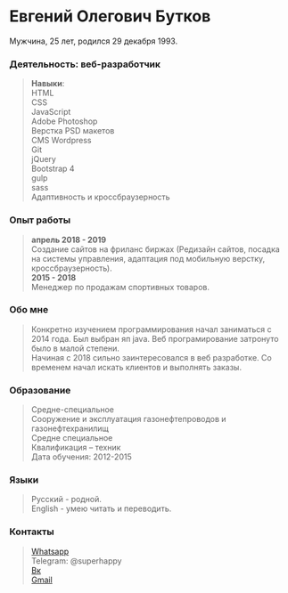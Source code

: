 # Евгений Олегович Бутков
Мужчина, 25 лет, родился 29 декабря 1993.  

### Деятельность: веб-разработчик
>**Навыки**:  
>HTML    
>CSS  
>JavaScript  
>Adobe Photoshop  
>Верстка PSD макетов  
>CMS Wordpress  
>Git  
>jQuery  
>Bootstrap 4  
>gulp   
>sass  
>Адаптивность и кроссбраузерность  

### Опыт работы
>**апрель 2018 - 2019**  
> Создание сайтов на фриланс биржах (Редизайн сайтов, посадка на системы управления, адаптация под мобильную верстку, кроссбраузерность).  
>**2015 - 2018**  
> Менеджер по продажам спортивных товаров.

### Обо мне
> Конкретно изучением программирования начал заниматься с 2014 года. Был выбран яп java. Веб програмирование затронуто было в малой степени.  
> Начиная с 2018 сильно заинтересовался в веб разработке. Со временем начал искать клиентов и выполнять заказы.

### Образование 
>Средне-специальное  
>Сооружение и эксплуатация газонефтепроводов и газонефтехранилищ  
>Средне специальное  
>Квалификация – техник  
>Дата обучения: 2012-2015  

### Языки 
>Русский - родной.  
>English - умею читать и переводить.

### Контакты 
>[Whatsapp](https://wa.me/79996159789)  
>Telegram: @superhappy  
>[Вк](https://vk.com/eugenefromrus)  
>[Gmail](mailto:eugenefromrus@gmail.com)